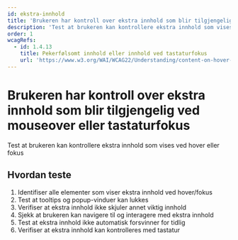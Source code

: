 ```yaml
---
id: ekstra-innhold
title: 'Brukeren har kontroll over ekstra innhold som blir tilgjengelig ved mouseover eller tastaturfokus'
description: 'Test at brukeren kan kontrollere ekstra innhold som vises ved hover eller fokus'
order: 1
wcagRefs:
  - id: 1.4.13
    title: Pekerfølsomt innhold eller innhold ved tastaturfokus
    url: 'https://www.w3.org/WAI/WCAG22/Understanding/content-on-hover-or-focus'
---
```


# Brukeren har kontroll over ekstra innhold som blir tilgjengelig ved mouseover eller tastaturfokus

Test at brukeren kan kontrollere ekstra innhold som vises ved hover eller fokus

## Hvordan teste

1. Identifiser alle elementer som viser ekstra innhold ved hover/fokus
2. Test at tooltips og popup-vinduer kan lukkes
3. Verifiser at ekstra innhold ikke skjuler annet viktig innhold
4. Sjekk at brukeren kan navigere til og interagere med ekstra innhold
5. Test at ekstra innhold ikke automatisk forsvinner for tidlig
6. Verifiser at ekstra innhold kan kontrolleres med tastatur

